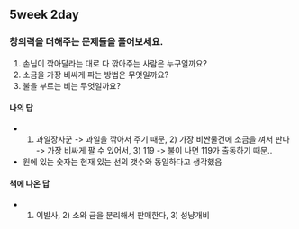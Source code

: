 ## 5week 2day

### 창의력을 더해주는 문제들을 풀어보세요.

1. 손님이 깎아달라는 대로 다 깎아주는 사람은 누구일까요?
2. 소금을 가장 비싸게 파는 방법은 무엇일까요?
3. 불을 부르는 비는 무엇일까요?

#### 나의 답

- 1) 과일장사꾼 -> 과일을 깎아서 주기 때문,  2) 가장 비싼물건에 소금을 껴서 판다 -> 가장 비싸게 팔 수 있어서,  3) 119 -> 불이 나면 119가 출동하기 때문..
- 원에 있는 숫자는 현재 있는 선의 갯수와 동일하다고 생각했음

#### 책에 나온 답

- 1) 이발사, 2) 소와 금을 분리해서 판매한다, 3) 성냥개비

